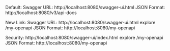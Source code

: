Default:
Swagger URL: http://localhost:8080/swagger-ui.html
JSON Format: http://localhost:8080/v3/api-docs

New Link: 
Swagger URL: http://localhost:8080/swagger-ui.html explore /my-openapi
JSON Format: http://localhost:8080/my-openapi

Security:
http://localhost:8080/swagger-ui/index.html explore /my-openapi
JSON Format: http://localhost:8080/my-openapi
